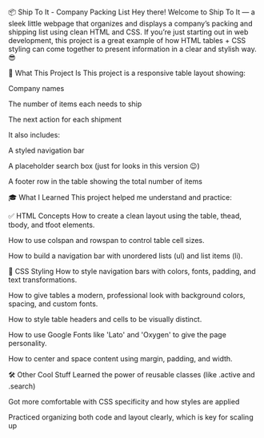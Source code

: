📦 Ship To It - Company Packing List
Hey there! Welcome to Ship To It — a sleek little webpage that organizes and displays a company’s packing and shipping list using clean HTML and CSS. If you’re just starting out in web development, this project is a great example of how HTML tables + CSS styling can come together to present information in a clear and stylish way. 😎

🧠 What This Project Is
This project is a responsive table layout showing:

Company names

The number of items each needs to ship

The next action for each shipment

It also includes:

A styled navigation bar

A placeholder search box (just for looks in this version 😉)

A footer row in the table showing the total number of items

🎓 What I Learned
This project helped me understand and practice:

✅ HTML Concepts
How to create a clean layout using the table, thead, tbody, and tfoot elements.

How to use colspan and rowspan to control table cell sizes.

How to build a navigation bar with unordered lists (ul) and list items (li).

🎨 CSS Styling
How to style navigation bars with colors, fonts, padding, and text transformations.

How to give tables a modern, professional look with background colors, spacing, and custom fonts.

How to style table headers and cells to be visually distinct.

How to use Google Fonts like 'Lato' and 'Oxygen' to give the page personality.

How to center and space content using margin, padding, and width.

🛠️ Other Cool Stuff
Learned the power of reusable classes (like .active and .search)

Got more comfortable with CSS specificity and how styles are applied

Practiced organizing both code and layout clearly, which is key for scaling up
